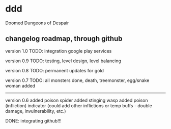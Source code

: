 # ddd
Doomed Dungeons of Despair

changelog roadmap, through github
-----------------------------------------
version 1.0
TODO: integration google play services

version 0.9
TODO: testing, level design, level balancing

version 0.8
TODO: permanent updates for gold

version 0.7
TODO: all monsters done, death, treemonster, egg/snake woman added

-----------------------------------------
version 0.6
added poison spider
added stinging wasp
added poison (infliction) indicator (could add other inflictions or temp buffs - double damage, invulnerability, etc.)

DONE: integrating github!!!